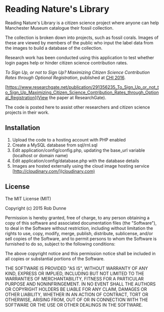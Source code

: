# Reading Nature's Library

Reading Nature's Library is a citizen science project where anyone can help Manchester Museum catalogue their fossil collection.

The collection is broken down into projects, such as fossil corals. Images of these are viewed by members of the public who input the label data from the images to build a database of the collection.

Research work has been conducted using this application to test whether login pages help or hinder citizen science contribution rates.

_To Sign Up, or not to Sign Up? Maximizing Citizen Science Contribution Rates through Optional Registration_, published at [CHI 2016](http://chi2016.acm.org/).

[https://www.researchgate.net/publication/291356235_To_Sign_Up_or_not_to_Sign_Up_Maximizing_Citizen_Science_Contribution_Rates_through_Optional_Registration](View the paper at ResearchGate).

The code is posted here to assist other researchers and citizen science projects in their work.

## Installation

1. Upload the code to a hosting account with PHP enabled
2. Create a MySQL database from sql/rnl.sql
3. Edit application/config/config.php, updating the base_url variable (localhost or domain name)
4. Edit application/config/database.php with the database details
5. Images are hosted externally using the cloud image hosting service [http://cloudinary.com/](cloudinary.com)

## License

The MIT License (MIT)

Copyright (c) 2015 Rob Dunne

Permission is hereby granted, free of charge, to any person obtaining a copy
of this software and associated documentation files (the "Software"), to deal
in the Software without restriction, including without limitation the rights
to use, copy, modify, merge, publish, distribute, sublicense, and/or sell
copies of the Software, and to permit persons to whom the Software is
furnished to do so, subject to the following conditions:

The above copyright notice and this permission notice shall be included in all
copies or substantial portions of the Software.

THE SOFTWARE IS PROVIDED "AS IS", WITHOUT WARRANTY OF ANY KIND, EXPRESS OR
IMPLIED, INCLUDING BUT NOT LIMITED TO THE WARRANTIES OF MERCHANTABILITY,
FITNESS FOR A PARTICULAR PURPOSE AND NONINFRINGEMENT. IN NO EVENT SHALL THE
AUTHORS OR COPYRIGHT HOLDERS BE LIABLE FOR ANY CLAIM, DAMAGES OR OTHER
LIABILITY, WHETHER IN AN ACTION OF CONTRACT, TORT OR OTHERWISE, ARISING FROM,
OUT OF OR IN CONNECTION WITH THE SOFTWARE OR THE USE OR OTHER DEALINGS IN THE
SOFTWARE.